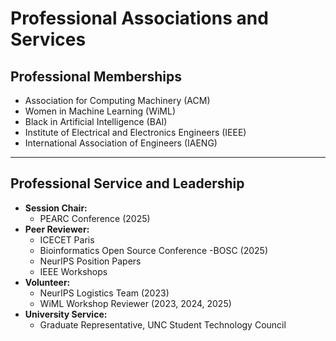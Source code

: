 # Professional Associations and Services



## Professional Memberships

- Association for Computing Machinery (ACM)  
- Women in Machine Learning (WiML)  
- Black in Artificial Intelligence (BAI)  
- Institute of Electrical and Electronics Engineers (IEEE)  
- International Association of Engineers (IAENG)

---

## Professional Service and Leadership

- **Session Chair:**
  - PEARC Conference (2025)  
- **Peer Reviewer:**
  -  ICECET Paris
  -  Bioinformatics Open Source Conference -BOSC (2025)
  -  NeurIPS Position Papers
  -  IEEE Workshops   
- **Volunteer:**
  - NeurIPS Logistics Team (2023)
  - WiML Workshop Reviewer  (2023, 2024, 2025)
- **University Service:**
  - Graduate Representative, UNC Student Technology Council
